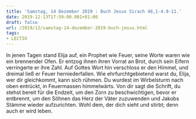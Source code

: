 ```yaml
---
title: 'Samstag, 14 Dezember 2019 : Buch Jesus Sirach 48,1-4.9-11.'
date: 2019-12-13T17:59:00.001+01:00
draft: false
url: /2019/12/samstag-14-dezember-2019-buch-jesus.html
tags: 
- LECTIO
---
```


In jenen Tagen stand Elija auf, ein Prophet wie Feuer, seine Worte waren wie ein brennender Ofen. Er entzog ihnen ihren Vorrat an Brot, durch sein Eifern verringerte er ihre Zahl. Auf Gottes Wort hin verschloss er den Himmel, und dreimal ließ er Feuer herniederfallen. Wie ehrfurchtgebietend warst du, Elija, wer dir gleichkommt, kann sich rühmen. Du wurdest im Wirbelsturm nach oben entrückt, in Feuermassen himmelwärts. Von dir sagt die Schrift, du stehst bereit für die Endzeit, um den Zorn zu beschwichtigen, bevor er entbrennt, um den Söhnen das Herz der Väter zuzuwenden und Jakobs Stämme wieder aufzurichten. Wohl dem, der dich sieht und stirbt; denn auch er wird leben.